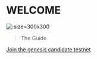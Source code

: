# WELCOME

![](images/v1.0/transparentbg.gif ':size=300x300')

> The Guide

[Join the genesis candidate testnet](main.md)

